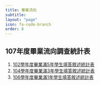 ```yaml
---
title: 畢業流向
subtitle: 
layout: "page"
icon: fa-code-branch
order: 8
---
```


## 107年度畢業流向調查統計表

1. [102學年度畢業滿5年學生填答敘述統計表](download/社發所102畢(畢業五年).pdf)
2. [104學年度畢業滿3年學生填答敘述統計表](download/社發系104畢(畢業三年).pdf)
3. [106學年度畢業滿1年學生填答敘述統計表](download/社發系106畢(畢業一年).pdf)
